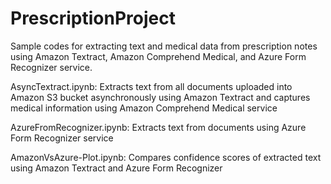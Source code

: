 # PrescriptionProject

Sample codes for extracting text and medical data from prescription notes using Amazon Textract, Amazon Comprehend Medical, and Azure Form Recognizer service.

AsyncTextract.ipynb: Extracts text from all documents uploaded into Amazon S3 bucket asynchronously using Amazon Textract and captures medical information using Amazon Comprehend Medical service

AzureFromRecognizer.ipynb:  Extracts text from documents using Azure Form Recognizer service

AmazonVsAzure-Plot.ipynb: Compares confidence scores of extracted text using Amazon Textract and Azure Form Recognizer

